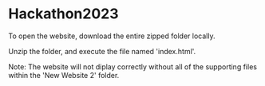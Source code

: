 # Hackathon2023

To open the website, download the entire zipped folder locally.

Unzip the folder, and execute the file named 'index.html'.

Note: The website will not diplay correctly without all of the supporting files within the 'New Website 2' folder.

